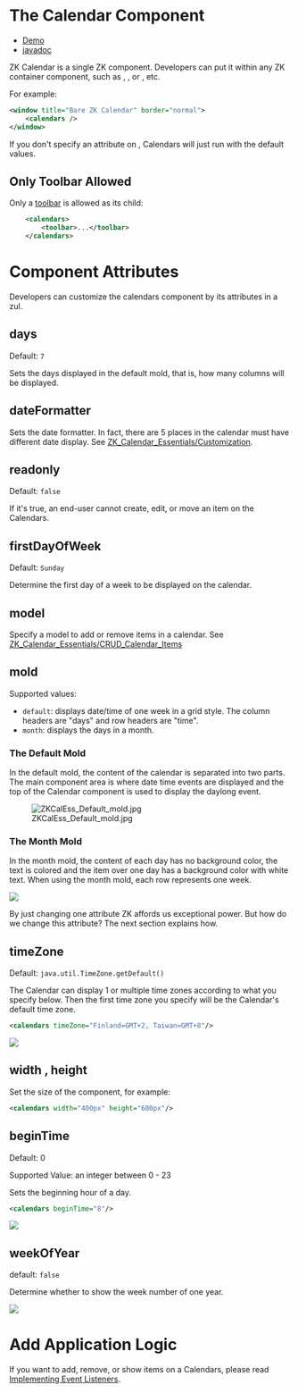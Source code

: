 

# The Calendar Component

- [Demo](https://www.zkoss.org/zkdemo/zk_calendar/zk_calendar)
- [javadoc](https://www.zkoss.org/javadoc/latest/zkcal/)

ZK Calendar is a single ZK component. Developers can put it within any
ZK container component, such as <window/>, <tabbox/>, or <groupbox/>,
etc.

For example:

``` xml
<window title="Bare ZK Calendar" border="normal">
    <calendars />
</window>
```

If you don't specify an attribute on <calendars/>, Calendars will just
run with the default values.

## Only Toolbar Allowed

Only a [
toolbar](ZK%20Component%20Reference/Essential%20Components/Toolbar)
is allowed as its child:

``` XML
    <calendars>
        <toolbar>...</toolbar>
    </calendars>
```

# Component Attributes

Developers can customize the calendars component by its attributes in a
zul.

## days

Default: `7`

Sets the days displayed in the default mold, that is, how many columns
will be displayed.

## dateFormatter

Sets the date formatter. In fact, there are 5 places in the calendar
must have different date display. See
[ZK_Calendar_Essentials/Customization](ZK_Calendar_Essentials/Customization).

## readonly

Default: `false`

If it's true, an end-user cannot create, edit, or move an item on the
Calendars.

## firstDayOfWeek

Default: `Sunday`

Determine the first day of a week to be displayed on the calendar.

## model

Specify a model to add or remove items in a calendar. See
[ZK_Calendar_Essentials/CRUD_Calendar_Items](ZK_Calendar_Essentials/CRUD_Calendar_Items)

## mold

Supported values:

- `default`: displays date/time of one week in a grid style. The column
  headers are "days" and row headers are "time".
- `month`: displays the days in a month.

### The Default Mold

In the default mold, the content of the calendar is separated into two
parts. The main component area is where date time events are displayed
and the top of the Calendar component is used to display the daylong
event.

<figure>
<img src="ZKCalEss_Default_mold.jpg"
title="ZKCalEss_Default_mold.jpg" />
<figcaption>ZKCalEss_Default_mold.jpg</figcaption>
</figure>

### The Month Mold

In the month mold, the content of each day has no background color, the
text is colored and the item over one day has a background color with
white text. When using the month mold, each row represents one week.

![](ZKCalEss_Month_mold.jpg)

By just changing one attribute ZK affords us exceptional power. But how
do we change this attribute? The next section explains how.

## timeZone

Default: `java.util.TimeZone.getDefault()`

The Calendar can display 1 or multiple time zones according to what you
specify below. Then the first time zone you specify will be the
Calendar's default time zone.

``` xml
<calendars timeZone="Finland=GMT+2, Taiwan=GMT+8"/>
```

![](zkcal-timeZone.png)

## width , height

Set the size of the component, for example:

``` xml
<calendars width="400px" height="600px"/>
```

## beginTime

Default: 0

Supported Value: an integer between 0 - 23

Sets the beginning hour of a day.

``` xml
<calendars beginTime="8"/>
```

![](zkcal-beginTime.png)

## weekOfYear

default: `false`

Determine whether to show the week number of one year.

![](WeekOfyear.jpg)

# Add Application Logic

If you want to add, remove, or show items on a Calendars, please read [
Implementing Event
Listeners](ZK_Calendar_Essentials/Implementing_Event_Listeners).
